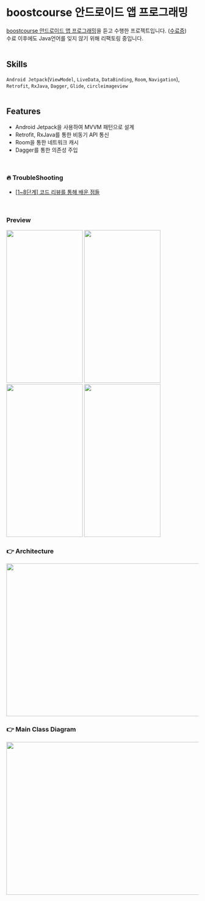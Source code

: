 # boostcourse 안드로이드 앱 프로그래밍
[boostcourse 안드로이드 앱 프로그래밍](https://www.boostcourse.org/mo316)을 듣고 수행한 프로젝트입니다. ([수료증](https://github.com/YunByungKwan/movieapp/wiki/Certificaton-of-boostcourse))<br>
수료 이후에도 Java언어를 잊지 않기 위해 리팩토링 중입니다.<br>
<br>

## Skills
`Android Jetpack`(`ViewModel`, `LiveData`, `DataBinding`, `Room`, `Navigation`), `Retrofit`, `RxJava`, `Dagger`, `Glide`, `circleimageview`<br>
<br>

## Features
- Android Jetpack을 사용하여 MVVM 패턴으로 설계
- Retrofit, RxJava를 통한 비동기 API 통신
- Room을 통한 네트워크 캐시
- Dagger를 통한 의존성 주입
<br>
  
### :fire: TroubleShooting 
- [[1~8단계] 코드 리뷰를 통해 배운 점들](https://github.com/YunByungKwan/movieapp/wiki/%5B1~8%EB%8B%A8%EA%B3%84%5D-%EC%BD%94%EB%93%9C-%EB%A6%AC%EB%B7%B0%EB%A5%BC-%ED%86%B5%ED%95%B4-%EB%B0%B0%EC%9A%B4-%EC%A0%90%EB%93%A4)
<br>

### Preview
<img src="https://user-images.githubusercontent.com/51109517/114910019-58db2680-9e58-11eb-89d4-2d0bb74286fd.gif" width=200 height=400/> <img src="https://user-images.githubusercontent.com/51109517/114910046-62fd2500-9e58-11eb-98ac-8948f5db6e2c.gif" width=200 height=400/>
 <img src="https://user-images.githubusercontent.com/51109517/114910106-77412200-9e58-11eb-86b3-f78ec8b03ea8.gif" width=200 height=400/> <img src="https://user-images.githubusercontent.com/51109517/114910698-2aaa1680-9e59-11eb-9f7d-7e0237ff6a50.gif" width=200 height=400/>
  
### :point_right: Architecture
<img src="https://user-images.githubusercontent.com/51109517/116196588-aa47b780-a76e-11eb-8e2c-9dc4ba11f1bd.png" width=700 height=400/>

### :point_right: Main Class Diagram
<img src="https://user-images.githubusercontent.com/51109517/119027411-4026d900-b9e1-11eb-92e2-d01a7c324545.png" width=700 height=400/>


